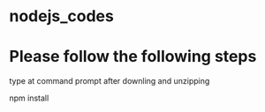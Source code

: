 # nodejs_codes

# Please follow the following steps
type  at command prompt after downling and unzipping

npm install
